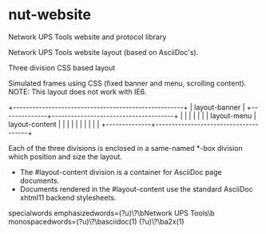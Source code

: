 nut-website
===========

Network UPS Tools website and protocol library

Network UPS Tools website layout (based on AsciiDoc's).

Three division CSS based layout

Simulated frames using CSS (fixed banner and menu, scrolling content).
NOTE: This layout does not work with IE6.

+-----------------------------------------------------+
|           layout-banner                             |
+--------------+--------------------------------------+
|              |                                      |
|              |                                      |
| layout-menu  |          layout-content              |
|              |                                      |
|              |                                      |
|              |                                      |
+--------------+--------------------------------------+

Each of the three divisions is enclosed in a same-named *-box division
which position and size the layout.

- The #layout-content division is a container for AsciiDoc page documents.
- Documents rendered in the #layout-content use the standard AsciiDoc xhtml11 backend stylesheets.

specialwords
emphasizedwords=(?u)\\?\bNetwork UPS Tools\b
monospacedwords=(?u)\\?\basciidoc\(1\) (?u)\\?\ba2x\(1\)
